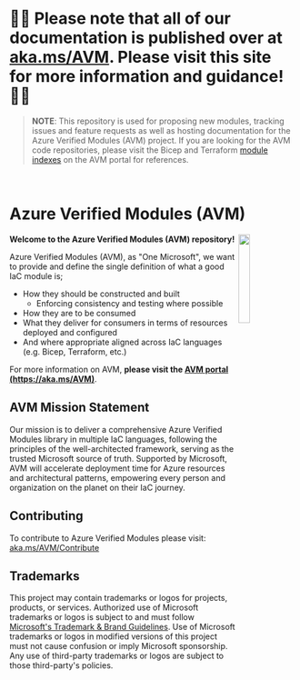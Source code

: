 # 📄📄 Please note that all of our documentation is published over at [aka.ms/AVM](https://aka.ms/AVM). Please visit this site for more information and guidance! 📄📄

> **NOTE**: This repository is used for proposing new modules, tracking issues and feature requests as well as hosting documentation for the Azure Verified Modules (AVM) project. If you are looking for the AVM code repositories, please visit the Bicep and Terraform [module indexes](https://azure.github.io/Azure-Verified-Modules/indexes/) on the AVM portal for references.

<br>

# Azure Verified Modules (AVM)
<!-- [![Average time to resolve an issue](http://isitmaintained.com/badge/resolution/azure/azure-verified-modules.svg)](http://isitmaintained.com/project/azure/azure-verified-modules "Average time to resolve an issue")
[![Percentage of issues still open](http://isitmaintained.com/badge/open/azure/azure-verified-modules.svg)](http://isitmaintained.com/project/azure/azure-verified-modules "Percentage of issues still open") -->

<img src="docs/static/img/avm_logo.png" width=20% align=right>

**Welcome to the Azure Verified Modules (AVM) repository!**

Azure Verified Modules (AVM), as "One Microsoft", we want to provide and define the single definition of what a good IaC module is;

- How they should be constructed and built
  - Enforcing consistency and testing where possible
- How they are to be consumed
- What they deliver for consumers in terms of resources deployed and configured
- And where appropriate aligned across IaC languages (e.g. Bicep, Terraform, etc.)</td>

For more information on AVM, **please visit the [AVM portal (https://aka.ms/AVM)](https://aka.ms/AVM)**.

## AVM Mission Statement

Our mission is to deliver a comprehensive Azure Verified Modules library in multiple IaC languages, following the principles of the well-architected framework, serving as the trusted Microsoft source of truth. Supported by Microsoft, AVM will accelerate deployment time for Azure resources and architectural patterns, empowering every person and organization on the planet on their IaC journey.

## Contributing

To contribute to Azure Verified Modules please visit: [aka.ms/AVM/Contribute](https://aka.ms/AVM/Contribute)

## Trademarks

This project may contain trademarks or logos for projects, products, or services. Authorized use of Microsoft
trademarks or logos is subject to and must follow
[Microsoft's Trademark & Brand Guidelines](https://www.microsoft.com/en-us/legal/intellectualproperty/trademarks/usage/general).
Use of Microsoft trademarks or logos in modified versions of this project must not cause confusion or imply Microsoft sponsorship.
Any use of third-party trademarks or logos are subject to those third-party's policies.
